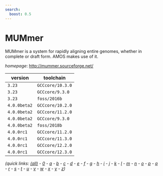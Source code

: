 ```yaml
---
search:
  boost: 0.5
---
```

# MUMmer

MUMmer is a system for rapidly aligning entire genomes,  whether in complete or draft form. AMOS makes use of it.

*homepage*: <http://mummer.sourceforge.net/>

version | toolchain
--------|----------
``3.23`` | ``GCCcore/10.3.0``
``3.23`` | ``GCCcore/9.3.0``
``3.23`` | ``foss/2016b``
``4.0.0beta2`` | ``GCCcore/10.2.0``
``4.0.0beta2`` | ``GCCcore/11.2.0``
``4.0.0beta2`` | ``GCCcore/9.3.0``
``4.0.0beta2`` | ``foss/2018b``
``4.0.0rc1`` | ``GCCcore/11.2.0``
``4.0.0rc1`` | ``GCCcore/11.3.0``
``4.0.0rc1`` | ``GCCcore/12.2.0``
``4.0.0rc1`` | ``GCCcore/12.3.0``


*(quick links: [(all)](../index.md) - [0](../0/index.md) - [a](../a/index.md) - [b](../b/index.md) - [c](../c/index.md) - [d](../d/index.md) - [e](../e/index.md) - [f](../f/index.md) - [g](../g/index.md) - [h](../h/index.md) - [i](../i/index.md) - [j](../j/index.md) - [k](../k/index.md) - [l](../l/index.md) - [m](../m/index.md) - [n](../n/index.md) - [o](../o/index.md) - [p](../p/index.md) - [q](../q/index.md) - [r](../r/index.md) - [s](../s/index.md) - [t](../t/index.md) - [u](../u/index.md) - [v](../v/index.md) - [w](../w/index.md) - [x](../x/index.md) - [y](../y/index.md) - [z](../z/index.md))*

